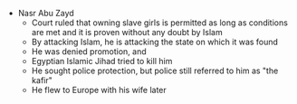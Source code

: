 - Nasr Abu Zayd
	- Court ruled that owning slave girls is permitted as long as conditions are met and it is proven without any doubt by Islam
	- By attacking Islam, he is attacking the state on which it was found
	- He was denied promotion, and
	- Egyptian Islamic Jihad tried to kill him
	- He sought police protection, but police still referred to him as "the kafir"
	- He flew to Europe with his wife later